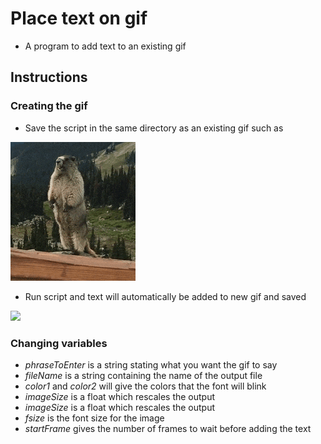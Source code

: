 # Place text on gif
* A program to add text to an existing gif

## Instructions
### Creating the gif
* Save the script in the same directory as an existing gif such as

![](yell.gif)
* Run script and text will automatically be added to new gif and saved

![](yellNew.gif)

### Changing variables
* *phraseToEnter* is a string stating what you want the gif to say
* *fileName* is a string containing the name of the output file
* *color1* and *color2* will give the colors that the font will blink
* *imageSize* is a float which rescales the output 
* *imageSize* is a float which rescales the output
* *fsize* is the font size for the image
* *startFrame* gives the number of frames to wait before adding the text

